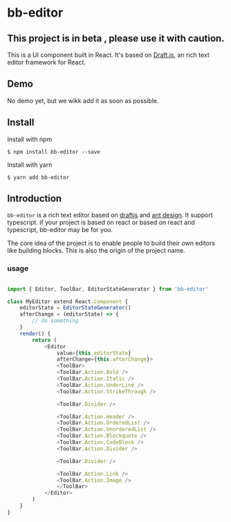 # bb-editor
## This project is in beta , please use it with caution.
<!-- 持续集成 -->

This is a UI component built in React. 
It's based on [Draft.js](https://draftjs.org/), an rich text editor framework for React.

## Demo

No demo yet, but we wikk add it as soon as possible.

## Install
Install with npm

    $ npm install bb-editor --save

Install with yarn

    $ yarn add bb-editor

## Introduction

`bb-editor` is a rich text editor based on [draftjs](https://draftjs.org/) and [ant design](https://ant.design).
It support typescript.
if your project is based on react or based on react and typescript, bb-editor may be for you.

The core idea of the project is to enable people to build their own editors like building blocks.
This is also the origin of the project name.

### usage

```javascript

import { Editor, ToolBar, EditorStateGenerator } from 'bb-editor'

class MyEditor extend React.Component {
    editorState = EditorStateGenerator()
    afterChange = (editorState) => {
        // do something
    }
    render() {
        return (
            <Editor
                value={this.editorState}
                afterChange={this.afterChange}>
                <ToolBar>
                <ToolBar.Action.Bold />
                <ToolBar.Action.Italic />
                <ToolBar.Action.UnderLine />
                <ToolBar.Action.StrikeThrough />

                <ToolBar.Divider />

                <ToolBar.Action.Header />
                <ToolBar.Action.OrderedList />
                <ToolBar.Action.UnorderedList />
                <ToolBar.Action.Blockquote />
                <ToolBar.Action.CodeBlock />
                <ToolBar.Action.Divider />

                <ToolBar.Divider />

                <ToolBar.Action.Link />
                <ToolBar.Action.Image />
                </ToolBar>
            </Editor>
        )
    }
}
    
    
```